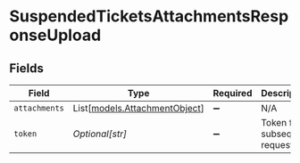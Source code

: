 # SuspendedTicketsAttachmentsResponseUpload


## Fields

| Field                                                          | Type                                                           | Required                                                       | Description                                                    |
| -------------------------------------------------------------- | -------------------------------------------------------------- | -------------------------------------------------------------- | -------------------------------------------------------------- |
| `attachments`                                                  | List[[models.AttachmentObject](../models/attachmentobject.md)] | :heavy_minus_sign:                                             | N/A                                                            |
| `token`                                                        | *Optional[str]*                                                | :heavy_minus_sign:                                             | Token for subsequent request                                   |